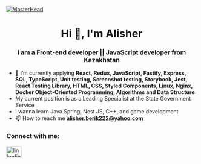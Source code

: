 [![MasterHead](https://media-exp1.licdn.com/dms/image/C5616AQEFTJ6Znv9bdA/profile-displaybackgroundimage-shrink_350_1400/0/1644063567965?e=1668643200&v=beta&t=kVgQHJ0rvfFLnJ2SJSIYUp3zOBGRFcTxYF2QEcU_Ot4)](https://rishavchanda.io)
<h1 align="center">Hi 👋, I'm Alisher</h1>
<h3 align="center">I am a Front-end developer || JavaScript developer from Kazakhstan</h3>

- 🌱 I’m currently applying  **React, Redux, JavaScript, Fastify, Express, SQL, TypeScript, Unit testing, Screenshot testing, Storybook, Jest, React Testing Library, HTML, CSS, Styled Components, Linux, Nginx, Docker Object-Oriented Programming, Algorithms and Data Structure**
- My current position is as a Leading Specialist at the State Government Service
- I wanna learn Java Spring, Nest JS, C++, and game development 
- 📫 How to reach me **alisher.berik222@yahoo.com**

<h3 align="left">Connect with me:</h3>
<p align="left">
<a href="https://www.linkedin.com/in/alisher-berik-8294b2227/" target="blank"><img align="center" src="https://raw.githubusercontent.com/rahuldkjain/github-profile-readme-generator/master/src/images/icons/Social/linked-in-alt.svg" alt="linkedin.com/in/alisher-berik-8294b2227" height="30" width="40" /></a>
</p>

